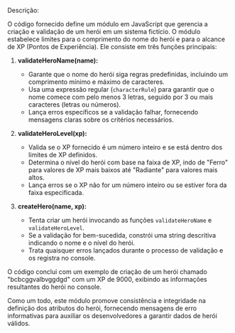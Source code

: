 Descrição:

O código fornecido define um módulo em JavaScript que gerencia a criação e validação de um herói em um sistema fictício. O módulo estabelece limites para o comprimento do nome do herói e para o alcance de XP (Pontos de Experiência). Ele consiste em três funções principais:

1. **validateHeroName(name):**
   - Garante que o nome do herói siga regras predefinidas, incluindo um comprimento mínimo e máximo de caracteres.
   - Usa uma expressão regular (`characterRule`) para garantir que o nome comece com pelo menos 3 letras, seguido por 3 ou mais caracteres (letras ou números).
   - Lança erros específicos se a validação falhar, fornecendo mensagens claras sobre os critérios necessários.

2. **validateHeroLevel(xp):**
   - Valida se o XP fornecido é um número inteiro e se está dentro dos limites de XP definidos.
   - Determina o nível do herói com base na faixa de XP, indo de "Ferro" para valores de XP mais baixos até "Radiante" para valores mais altos.
   - Lança erros se o XP não for um número inteiro ou se estiver fora da faixa especificada.

3. **createHero(name, xp):**
   - Tenta criar um herói invocando as funções `validateHeroName` e `validateHeroLevel`.
   - Se a validação for bem-sucedida, constrói uma string descritiva indicando o nome e o nível do herói.
   - Trata quaisquer erros lançados durante o processo de validação e os registra no console.

O código conclui com um exemplo de criação de um herói chamado "bcbcggvalbvggdgd" com um XP de 9000, exibindo as informações resultantes do herói no console.

Como um todo, este módulo promove consistência e integridade na definição dos atributos do herói, fornecendo mensagens de erro informativas para auxiliar os desenvolvedores a garantir dados de herói válidos.